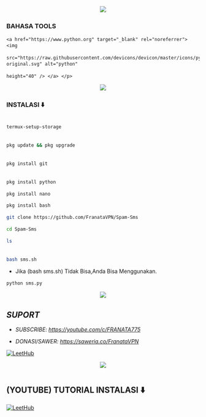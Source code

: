 <p align="center">

<img src="https://readme-typing-svg.herokuapp.com?color=000000&center=true&vCenter=true&multiline=true&height=85&lines=𝙃𝙚𝙡𝙡𝙤,+𝙬𝙚𝙡𝙘𝙤𝙢𝙚;𝗜𝗻𝘁𝗿𝗼𝗱𝘂𝗰𝗲+𝗠𝘆+𝗡𝗮𝗺𝗲+𝘍775;𝗦𝘂𝗯𝘀𝗰𝗿𝗶𝗯𝗲+𝘁𝗼+𝗬𝗼𝘂𝗧𝘂𝗯𝗲+𝘍𝘳𝘢𝘯𝘢𝘵𝘢775">

<h3 align="left">BAHASA TOOLS</h3>

    <a href="https://www.python.org" target="_blank" rel="noreferrer"> <img

    src="https://raw.githubusercontent.com/devicons/devicon/master/icons/python/python-original.svg" alt="python"

    height="40" /> </a> </p> 

    

    

  

      

      

<p align="center">

  <img src="https://user-images.githubusercontent.com/76937659/153705486-44e6c1b2-74fa-4d44-be1c-36c8fdb83331.gif"/>

</p>

<h3 align="left">INSTALASI ⬇️</h3>

```bash

termux-setup-storage

```

```sh

pkg update && pkg upgrade

```

```sh

pkg install git

```

```sh

pkg install python

```
```sh
pkg install nano
```
```sh
pkg install bash
```
```sh
git clone https://github.com/FranataVPN/Spam-Sms
```
```sh
cd Spam-Sms

```

```sh
ls

```
```sh

bash sms.sh

```
- Jika (bash sms.sh) Tidak Bisa,Anda Bisa Menggunakan.
```sh
python sms.py
```

<p align="center">

  <img src="https://user-images.githubusercontent.com/76937659/153705486-44e6c1b2-74fa-4d44-be1c-36c8fdb83331.gif"/>

</p>

 ## _SUPORT_

- _SUBSCRIBE: https://youtube.com/c/FRANATA775_

- _DONASI/SAWER: https://saweria.co/FranataVPN_

[![LeetHub](https://github.com/FranataVPN/Spam-Sms/blob/main/IMG_20221011_213508.jpg)](https://youtu.be/NvKR9yM0G3E "LeetHub saves lives!")

  <p align="center"> <img src="https://user-images.githubusercontent.com/76937659/153705961-79f5a170-5563-4f90-9423-f45c7011ac3f.gif" width="200" +height="180" /> </p>

 

#

   [git-repo-url]: <https://github.com/joemccann/dillinger.git>

   [john gruber]: <http://daringfireball.net>

   [df1]: <http://daringfireball.net/projects/markdown/>

   [markdown-it]: <https://github.com/markdown-it/markdown-it>

   [Ace Editor]: <http://ace.ajax.org>

   [node.js]: <http://nodejs.org>

   [Twitter Bootstrap]: <http://twitter.github.com/bootstrap/>

   [jQuery]: <http://jquery.com>

   [@tjholowaychuk]: <http://twitter.com/tjholowaychuk>

   [express]: <http://expressjs.com>

   [AngularJS]: <http://angularjs.org>

   [Gulp]: <http://gulpjs.com>

   [PlDb]: <https://github.com/joemccann/dillinger/tree/master/plugins/dropbox/README.md>

   [PlGh]: <https://github.com/joemccann/dillinger/tree/master/plugins/github/README.md>

   [PlGd]: <https://github.com/joemccann/dillinger/tree/master/plugins/googledrive/README.md>

   [PlOd]: <https://github.com/joemccann/dillinger/tree/master/plugins/onedrive/README.md>

   [PlMe]: <https://github.com/joemccann/dillinger/tree/master/plugins/medium/README.md>

   [PlGa]: <https://github.com/RahulHP/dillinger/blob/master/plugins/googleanalytics/README.md>

   

   ## (YOUTUBE) TUTORIAL INSTALASI ⬇️

[![LeetHub](https://github.com/FranataVPN/Spam-Sms/blob/main/20221011_213428.jpg)](https://youtu.be/NvKR9yM0G3E "LeetHub saves lives!")

   

   



